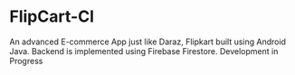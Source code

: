# FlipCart-Cl

An advanced E-commerce App just like Daraz, Flipkart built using Android Java.
Backend is implemented using Firebase Firestore.
Development in Progress
